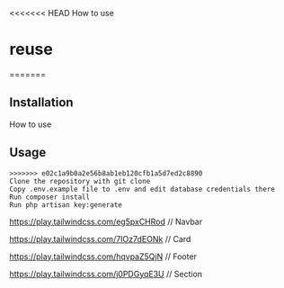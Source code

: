 <<<<<<< HEAD
How to use 
# reuse
=======
## Installation

How to use

## Usage

~~~
>>>>>>> e02c1a9b0a2e56b8ab1eb120cfb1a5d7ed2c8890
Clone the repository with git clone
Copy .env.example file to .env and edit database credentials there
Run composer install
Run php artisan key:generate
~~~

https://play.tailwindcss.com/eg5pxCHRod // Navbar

https://play.tailwindcss.com/7IOz7dEONk // Card

https://play.tailwindcss.com/hqvpaZ5QjN // Footer

https://play.tailwindcss.com/j0PDGyqE3U // Section